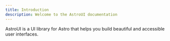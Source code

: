 ```yaml
---
title: Introduction
description: Welcome to the AstroUI documentation
---
```


AstroUI is a UI library for Astro that helps you build beautiful and accessible user interfaces.

